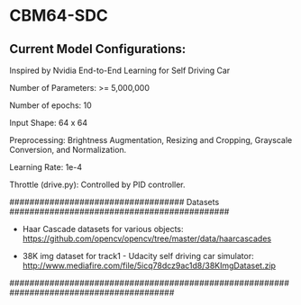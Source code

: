 # CBM64-SDC

## Current Model Configurations:
Inspired by Nvidia End-to-End Learning for Self Driving Car

Number of Parameters: >= 5,000,000

Number of epochs: 10

Input Shape: 64 x 64

Preprocessing: Brightness Augmentation, Resizing and Cropping, Grayscale Conversion, and Normalization.

Learning Rate: 1e-4

Throttle (drive.py): Controlled by PID controller.

################################### Datasets ############################################

* Haar Cascade datasets for various objects: https://github.com/opencv/opencv/tree/master/data/haarcascades

* 38K img dataset for track1 - Udacity self driving car simulator: http://www.mediafire.com/file/5icq78dcz9ac1d8/38KImgDataset.zip

#########################################################################################
